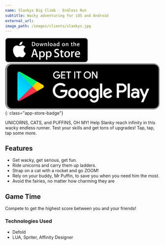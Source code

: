 ```yaml
---
name: Slankys Big Climb - Endless Run
subtitle: Wacky adventuring for iOS and Android
external_url:
image_path: /images/clients/slankys.jpg
---
```


[![iOS Download](/images/app-store-badge.svg)](https://itunes.apple.com/us/app/slankys-big-climb-endless-run/id1280790074?mt=8)
[![Android Download](/images/google-play-badge.png)](https://play.google.com/store/apps/details?id=com.base11studios.infiniteclimb&hl=en)
{: class="app-store-badge"}

UNICORNS, CATS, and PUFFINS, OH MY! Help Slanky reach infinity in this wacky endless runner. Test your skills and get tons of upgrades! Tap, tap, tap some more.

## Features

* Get wacky, get serious, get fun.
* Ride unicorns and carry them up ladders.
* Strap on a cat with a rocket and go ZOOM!
* Rely on your buddy, Mr Puffin, to save you when you need him the most.
* Avoid the fairies, no matter how charming they are

## Game Time

Compete to get the highest score between you and your friends!


### Technologies Used

* Defold
* LUA, Spriter, Affinity Designer
